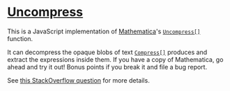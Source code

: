 # [Uncompress](http://wickeda.github.io/uncompress/)

This is a JavaScript implementation of [Mathematica](http://www.wolfram.com/mathematica/)'s [`Uncompress[]`](https://reference.wolfram.com/language/ref/Uncompress.html) function.

It can decompress the opaque blobs of text [`Compress[]`](https://reference.wolfram.com/language/ref/Compress.html) produces and extract the expressions inside them. If you have a copy of Mathematica, go ahead and try it out! Bonus points if you break it and file a bug report.

See [this StackOverflow question](http://mathematica.stackexchange.com/questions/104660) for more details.
